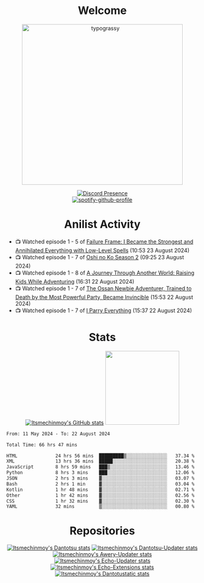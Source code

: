 <div align="center">

# Welcome
<a href="https://github.com/kawarimidoll/typograssy">
    <img alt="typograssy" src="https://typograssy.deno.dev/api?text=%E3%82%88%E3%81%86%E3%81%93%E3%81%9D%E3%81%BF%E3%81%AA%E3%81%95%E3%82%93%20-%20Itsmechinmoy--&&l0=none&l1=82d9d0&l2=027353&l3=038c4c&l4=01402e&bg=none&frame=none&speed=100&comment=" width="421.99">
</a>

[![Discord Presence](https://lanyard.cnrad.dev/api/523539866311720963?theme=dark&bg=Oe1116&animated=false&hideDiscrim=true&borderRadius=30px&hideActivity=whenNotUsed)](https://discord.com/users/523539866311720963)<br>
[![spotify-github-profile](https://spotify-github-profile.kittinanx.com/api/view?uid=31zczwoe3obxakjgkio7anubhkaq&cover_image=true&theme=novatorem&show_offline=true&background_color=121212&interchange=false&bar_color=53b14f&bar_color=ffffff&bar_color_cover=false)](https://spotify-github-profile.vercel.app/api/view?uid=31zczwoe3obxakjgkio7anubhkaq&redirect=true)
</div>

<div align="center">

# Anilist Activity
</div>
<!-- ANILIST_ACTIVITY:start -->

-   📺 Watched episode 1 - 5 of [Failure Frame: I Became the Strongest and Annihilated Everything with Low-Level Spells](https://anilist.co/anime/173694) (10:53 23 August 2024)
-   📺 Watched episode 1 - 7 of [Oshi no Ko Season 2](https://anilist.co/anime/166531) (09:25 23 August 2024)
-   📺 Watched episode 1 - 8 of [A Journey Through Another World: Raising Kids While Adventuring](https://anilist.co/anime/171031) (16:31 22 August 2024)
-   📺 Watched episode 1 - 7 of [The Ossan Newbie Adventurer, Trained to Death by the Most Powerful Party, Became Invincible](https://anilist.co/anime/163292) (15:53 22 August 2024)
-   📺 Watched episode 1 - 7 of [I Parry Everything](https://anilist.co/anime/170695) (15:37 22 August 2024)

<!-- ANILIST_ACTIVITY:end -->
<div align="center">
    
# Stats
[![Itsmechinmoy's GitHub stats](https://github-readme-stats.vercel.app/api?username=itsmechinmoy&show_icons=true&theme=algolia)](https://github.com/anuraghazra/github-readme-stats)
<img src="https://github-readme-stackoverflow.vercel.app/?userID=25004176&theme=dark" height="194"/>
</div>
<!--START_SECTION:waka-->

```txt
From: 11 May 2024 - To: 22 August 2024

Total Time: 66 hrs 47 mins

HTML              24 hrs 56 mins  █████████▒░░░░░░░░░░░░░░░   37.34 %
XML               13 hrs 36 mins  █████░░░░░░░░░░░░░░░░░░░░   20.38 %
JavaScript        8 hrs 59 mins   ███▒░░░░░░░░░░░░░░░░░░░░░   13.46 %
Python            8 hrs 3 mins    ███░░░░░░░░░░░░░░░░░░░░░░   12.06 %
JSON              2 hrs 3 mins    ▓░░░░░░░░░░░░░░░░░░░░░░░░   03.07 %
Bash              2 hrs 1 min     ▓░░░░░░░░░░░░░░░░░░░░░░░░   03.04 %
Kotlin            1 hr 48 mins    ▓░░░░░░░░░░░░░░░░░░░░░░░░   02.71 %
Other             1 hr 42 mins    ▓░░░░░░░░░░░░░░░░░░░░░░░░   02.56 %
CSS               1 hr 32 mins    ▓░░░░░░░░░░░░░░░░░░░░░░░░   02.30 %
YAML              32 mins         ▒░░░░░░░░░░░░░░░░░░░░░░░░   00.80 %
```

<!--END_SECTION:waka-->
<div align="center">

# Repositories
[![Itsmechinmoy's Dantotsu stats](https://github-readme-stats.vercel.app/api/pin/?username=itsmechinmoy&repo=dantotsu&show_icons=true&theme=algolia&description_lines_count=1)](https://github.com/itsmechinmoy/dantotsu)
[![Itsmechinmoy's Dantotsu-Updater stats](https://github-readme-stats.vercel.app/api/pin/?username=itsmechinmoy&repo=dantotsu-updater&show_icons=true&theme=algolia&description_lines_count=1)](https://github.com/itsmechinmoy/dantotsu-updater)
[![Itsmechinmoy's Awery-Updater stats](https://github-readme-stats.vercel.app/api/pin/?username=itsmechinmoy&repo=awery-updater&show_icons=true&theme=algolia&description_lines_count=1)](https://github.com/itsmechinmoy/awery-updater)
[![Itsmechinmoy's Echo-Updater stats](https://github-readme-stats.vercel.app/api/pin/?username=itsmechinmoy&repo=echo-updater&show_icons=true&theme=algolia&description_lines_count=1)](https://github.com/itsmechinmoy/echo-updater)
[![Itsmechinmoy's Echo-Extensions stats](https://github-readme-stats.vercel.app/api/pin/?username=itsmechinmoy&repo=echo-extensions&show_icons=true&theme=algolia&description_lines_count=1)](https://github.com/itsmechinmoy/echo-extensions)
[![Itsmechinmoy's Dantotustatic stats](https://github-readme-stats.vercel.app/api/pin/?username=itsmechinmoy&repo=dantotustatic&show_icons=true&theme=algolia&description_lines_count=1)](https://github.com/itsmechinmoy/dantotustatic)
</div>
